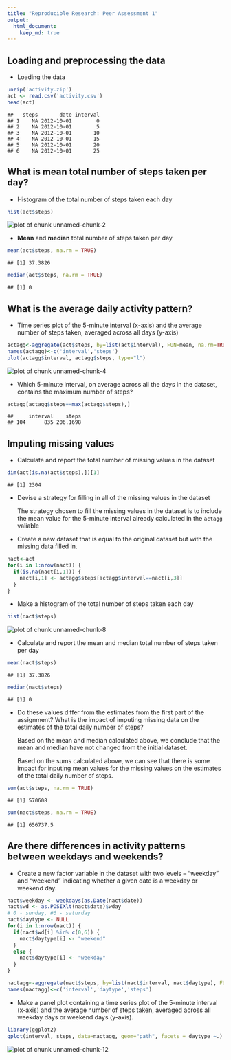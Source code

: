 ```yaml
---
title: "Reproducible Research: Peer Assessment 1"
output: 
  html_document:
    keep_md: true
---
```



## Loading and preprocessing the data

- Loading the data


```r
unzip('activity.zip')
act <- read.csv('activity.csv')
head(act)
```

```
##   steps       date interval
## 1    NA 2012-10-01        0
## 2    NA 2012-10-01        5
## 3    NA 2012-10-01       10
## 4    NA 2012-10-01       15
## 5    NA 2012-10-01       20
## 6    NA 2012-10-01       25
```


## What is mean total number of steps taken per day?

- Histogram of the total number of steps taken each day


```r
hist(act$steps)
```

![plot of chunk unnamed-chunk-2](figure/unnamed-chunk-2-1.png) 

- **Mean** and **median** total number of steps taken per day


```r
mean(act$steps, na.rm = TRUE)
```

```
## [1] 37.3826
```

```r
median(act$steps, na.rm = TRUE)
```

```
## [1] 0
```


## What is the average daily activity pattern?

- Time series plot of the 5-minute interval (x-axis) and the average number of steps taken, averaged across all days (y-axis)


```r
actagg<-aggregate(act$steps, by=list(act$interval), FUN=mean, na.rm=TRUE)
names(actagg)<-c('interval','steps')
plot(actagg$interval, actagg$steps, type="l")
```

![plot of chunk unnamed-chunk-4](figure/unnamed-chunk-4-1.png) 

- Which 5-minute interval, on average across all the days in the dataset, contains the maximum number of steps?


```r
actagg[actagg$steps==max(actagg$steps),]
```

```
##     interval    steps
## 104      835 206.1698
```


## Imputing missing values

- Calculate and report the total number of missing values in the dataset


```r
dim(act[is.na(act$steps),])[1]
```

```
## [1] 2304
```

- Devise a strategy for filling in all of the missing values in the dataset

  The strategy chosen to fill the missing values in the dataset is to include the
  mean value for the 5-minute interval already calculated
  in the `actagg` valiable
  
- Create a new dataset that is equal to the original dataset but with the missing data filled in.



```r
nact<-act
for(i in 1:nrow(nact)) {
  if(is.na(nact[i,1])) { 
    nact[i,1] <- actagg$steps[actagg$interval==nact[i,3]]
  }
}
```

- Make a histogram of the total number of steps taken each day


```r
hist(nact$steps)
```

![plot of chunk unnamed-chunk-8](figure/unnamed-chunk-8-1.png) 

- Calculate and report the mean and median total number of steps taken per day


```r
mean(nact$steps)
```

```
## [1] 37.3826
```

```r
median(nact$steps)
```

```
## [1] 0
```

- Do these values differ from the estimates from the first part of the assignment? What is the impact of imputing missing data on the estimates of the total daily number of steps?

  Based on the mean and median calculated above, we conclude that the mean and median have not changed from the initial dataset.
  
  Based on the sums calculated above, we can see that there is some impact for inputing mean values for the missing values on the estimates of the total daily number of steps.
  

```r
sum(act$steps, na.rm = TRUE)
```

```
## [1] 570608
```

```r
sum(nact$steps, na.rm = TRUE)
```

```
## [1] 656737.5
```

## Are there differences in activity patterns between weekdays and weekends?

- Create a new factor variable in the dataset with two levels – “weekday” and “weekend” indicating whether a given date is a weekday or weekend day.


```r
nact$weekday <- weekdays(as.Date(nact$date))
nact$wd <- as.POSIXlt(nact$date)$wday
# 0 - sunday, #6 - saturday
nact$daytype <- NULL
for(i in 1:nrow(nact)) {
  if(nact$wd[i] %in% c(0,6)) {
    nact$daytype[i] <- "weekend"
  }
  else {
    nact$daytype[i] <- "weekday"    
  }
}

nactagg<-aggregate(nact$steps, by=list(nact$interval, nact$daytype), FUN=mean, na.rm=TRUE)
names(nactagg)<-c('interval','daytype','steps')
```

- Make a panel plot containing a time series plot of the 5-minute interval (x-axis) and the average number of steps taken, averaged across all weekday days or weekend days (y-axis).


```r
library(ggplot2)
qplot(interval, steps, data=nactagg, geom="path", facets = daytype ~.)
```

![plot of chunk unnamed-chunk-12](figure/unnamed-chunk-12-1.png) 

